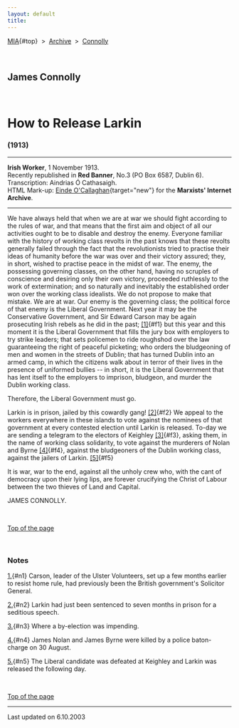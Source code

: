 ```yaml
---
layout: default
title: 
---
```

[MIA](../../../../index.htm){#top}  \> 
[Archive](../../../index.htm)  \>  [Connolly](../../index.htm)

 

## James Connolly

 

# How to Release Larkin

### (1913)

------------------------------------------------------------------------

**Irish Worker**, 1 November 1913.\
Recently republished in **Red Banner**, No.3 (PO Box 6587, Dublin 6).\
Transcription: Aindrias Ó Cathasaigh.\
HTML Mark-up: [Einde
O'Callaghan](../../../../admin/volunteers/biographies/eocallaghan.htm){target="new"}
for the **Marxists' Internet Archive**.

------------------------------------------------------------------------

We have always held that when we are at war we should fight according to
the rules of war, and that means that the first aim and object of all
our activities ought to be to disable and destroy the enemy. Everyone
familiar with the history of working class revolts in the past knows
that these revolts generally failed through the fact that the
revolutionists tried to practise their ideas of humanity before the war
was over and their victory assured; they, in short, wished to practise
peace in the midst of war. The enemy, the possessing governing classes,
on the other hand, having no scruples of conscience and desiring only
their own victory, proceeded ruthlessly to the work of extermination;
and so naturally and inevitably the established order won over the
working class idealists. We do not propose to make that mistake. We are
at war. Our enemy is the governing class; the political force of that
enemy is the Liberal Government. Next year it may be the Conservative
Government, and Sir Edward Carson may be again prosecuting Irish rebels
as he did in the past; [\[1\]](#n1){#f1} but this year and this moment
it is the Liberal Government that fills the jury box with employers to
try strike leaders; that sets policemen to ride roughshod over the law
guaranteeing the right of peaceful picketing; who orders the bludgeoning
of men and women in the streets of Dublin; that has turned Dublin into
an armed camp, in which the citizens walk about in terror of their lives
in the presence of uniformed bullies -- in short, it is the Liberal
Government that has lent itself to the employers to imprison, bludgeon,
and murder the Dublin working class.

Therefore, the Liberal Government must go.

Larkin is in prison, jailed by this cowardly gang! [\[2\]](#n2){#f2} We
appeal to the workers everywhere in these islands to vote against the
nominees of that government at every contested election until Larkin is
released. To-day we are sending a telegram to the electors of Keighley
[\[3\]](#n3){#f3}, asking them, in the name of working class solidarity,
to vote against the murderers of Nolan and Byrne [\[4\]](#n4){#f4},
against the bludgeoners of the Dublin working class, against the jailers
of Larkin. [\[5\]](#n5){#f5}

It is war, war to the end, against all the unholy crew who, with the
cant of democracy upon their lying lips, are forever crucifying the
Christ of Labour between the two thieves of Land and Capital.

JAMES CONNOLLY.

 

[Top of the page](#top)

 

### Notes

[1.](#f1){#n1} Carson, leader of the Ulster Volunteers, set up a few
months earlier to resist home rule, had previously been the British
government's Solicitor General.

[2.](#f2){#n2} Larkin had just been sentenced to seven months in prison
for a seditious speech.

[3.](#f3){#n3} Where a by-election was impending.

[4.](#f4){#n4} James Nolan and James Byrne were killed by a police
baton-charge on 30 August.

[5.](#f5){#n5} The Liberal candidate was defeated at Keighley and Larkin
was released the following day.

 

[Top of the page](#top)

------------------------------------------------------------------------

Last updated on 6.10.2003
